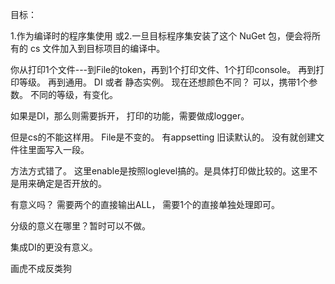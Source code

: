 ﻿目标：

1.作为编译时的程序集使用
或2.一旦目标程序集安装了这个 NuGet 包，便会将所有的 cs 文件加入到目标项目的编译中。

你从打印1个文件---到File的token，再到1个打印文件、1个打印console。
再到打印等级。
再到通用。 DI 或者 静态实例。
现在还想颜色不同？ 可以，携带1个参数。 不同的等级，有变化。

如果是DI，那么则需要拆开， 打印的功能，需要做成logger。

但是cs的不能这样用。 
File是不变的。  有appsetting 旧读默认的。 没有就创建文件往里面写入一段。 




方法方式错了。 
这里enable是按照loglevel搞的。是具体打印做比较的。这里不是用来确定是否开放的。



有意义吗？ 需要两个的直接输出ALL， 需要1个的直接单独处理即可。

分级的意义在哪里？暂时可以不做。

集成DI的更没有意义。


画虎不成反类狗


